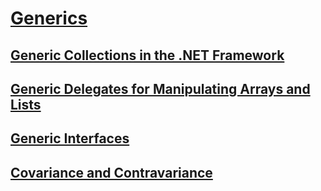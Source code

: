 # [Generics](index.md)
## [Generic Collections in the .NET Framework](collections.md)
## [Generic Delegates for Manipulating Arrays and Lists](delegates-for-manipulating-arrays-and-lists.md)
## [Generic Interfaces](interfaces.md)
## [Covariance and Contravariance](covariance-and-contravariance.md)
